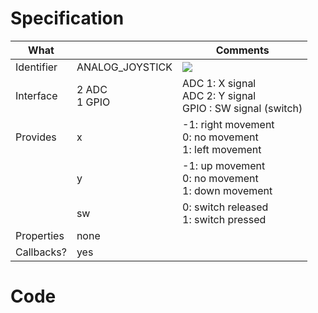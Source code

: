 # Specification

| What         |                 | Comments                   |
|--------------|-----------------|----------------------------|
| Identifier   | ANALOG_JOYSTICK | ![](http://git.whitecatboard.org/joystick.png)|
| Interface    | 2 ADC<br/>1 GPIO           | ADC 1: X signal<br/>ADC 2: Y signal<br/>GPIO : SW signal (switch) |
| Provides     | x               | -1: right movement<br/>0: no movement<br/>1: left movement         |
|              | y               | -1: up movement<br/>0: no movement<br/>1: down movement         |
|              | sw              | 0: switch released<br/>1: switch pressed        |
| Properties   | none            |                            |
| Callbacks?   | yes             |    |

# Code

```lua
```